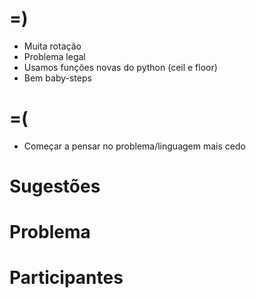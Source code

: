 # =)

- Muita rotação
- Problema legal
- Usamos funções novas do python (ceil e floor)
- Bem baby-steps

# =(

- Começar a pensar no problema/linguagem mais cedo

# Sugestões

# Problema

# Participantes
